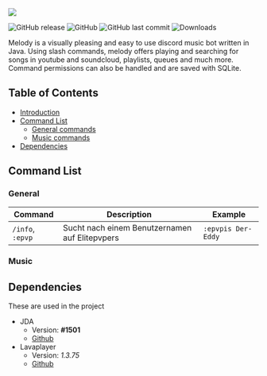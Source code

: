 <img src="https://github.com/necsii/melody/blob/main/.websrc/Melody_Banner.png" />

![GitHub release](https://img.shields.io/github/release/necsii/melody.svg)
![GitHub](https://img.shields.io/github/license/necsii/melody.svg)
![GitHub last commit](https://img.shields.io/github/last-commit/necsii/melody.svg)
![Downloads](https://img.shields.io/github/downloads/necsii/melody/total.svg)

Melody is a visually pleasing and easy to use discord music bot written in Java. Using slash commands, melody offers playing and searching for songs in youtube and soundcloud, playlists, queues and much more. Command permissions can also be handled and are saved with SQLite.

## Table of Contents

* [Introduction](#discordbot-----)
* [Command List](#command-list)
  * [General commands](#general)
  * [Music commands](#music)
* [Dependencies](#dependencies)


## Command List

### General

Command | Description | Example
----------------|--------------|-------
`/info`, `:epvp` | Sucht nach einem Benutzernamen auf Elitepvpers | `:epvpis Der-Eddy`

### Music

## Dependencies

These are used in the project
* JDA
   * Version: **#1501**
   * [Github](https://github.com/DV8FromTheWorld/JDA)
* Lavaplayer
   * Version: *1.3.75*
   * [Github](https://github.com/sedmelluq/lavaplayer)
